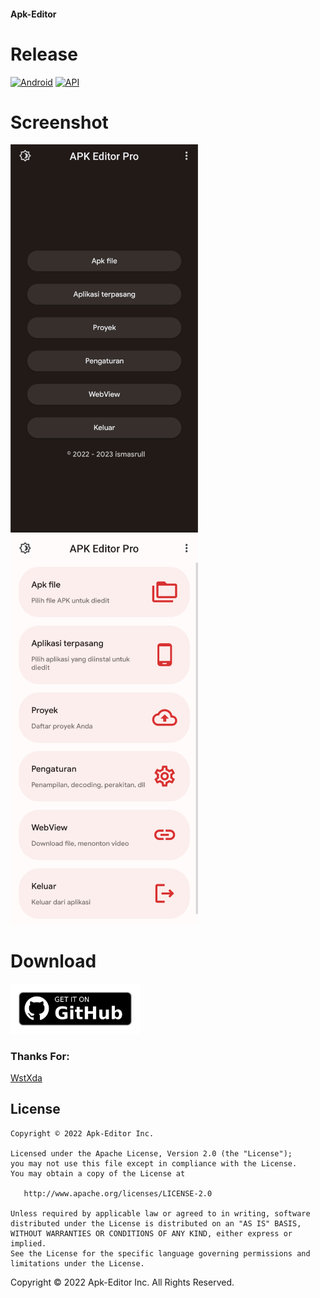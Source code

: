 #### Apk-Editor

# Release

[![Android](https://img.shields.io/badge/Platform-Android-green.svg?style=flat-square)](https://www.android.com) [![API](https://img.shields.io/badge/API-22%2B-orange.svg?logo=android&style=flat-square)](https://developer.android.com/studio/releases/platforms) 

# Screenshot

<img src="https://github.com/cumaRull/Apk-Editor/blob/master/Releases/Screenshot/scr_apk1.png" width="300" alt="Screenshot">

<img src="https://github.com/cumaRull/Apk-Editor/blob/master/Releases/Screenshot/scr_apk2.png" width="300" alt="Screenshot">



# Download

[<img alt="Get it on Github" height="80" src="https://github.com/cumaRull/Apk-Editor/blob/master/Releases/get-it-on-github.png">](https://github.com/cumaRull/Apk-Editor/releases)

### Thanks For:
[WstXda](https://github.com/WSTxda)


License
-------
    Copyright © 2022 Apk-Editor Inc.
    
    Licensed under the Apache License, Version 2.0 (the "License");
    you may not use this file except in compliance with the License.
    You may obtain a copy of the License at
    
       http://www.apache.org/licenses/LICENSE-2.0
    
    Unless required by applicable law or agreed to in writing, software
    distributed under the License is distributed on an "AS IS" BASIS,
    WITHOUT WARRANTIES OR CONDITIONS OF ANY KIND, either express or implied.
    See the License for the specific language governing permissions and
    limitations under the License.

Copyright © 2022 Apk-Editor Inc. All Rights Reserved.
